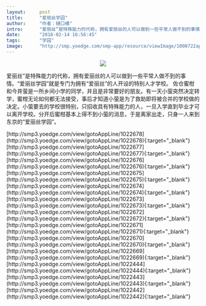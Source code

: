 ```yaml
---
layout:     post
title:      "爱丽丝学园"
author:     "作者：樋口橘"
intro:      "爱丽丝”是特殊能力的代称，拥有爱丽丝的人可以做到一些平常人做不到的事情。“爱丽丝学园”就是专门为拥有“爱丽丝”的人开设的特别人才学校。 佐仓蜜柑和今井萤是一所乡间小学的同学，并且是非常要好的朋友。有一天小萤突然决定转学，蜜柑无论如何都无法接受，事后才知道小萤是为了救助即将被合并的学校做的决定。小萤要去的学校很特别，只招收具有特殊能力的人，一旦入学直到毕业才可以离开学校。分开后蜜柑基本上得不到小萤的消息，于是离家出走，只身一人来到东京的“爱丽丝学园”。"
date:       "2018-02-14 16:56:45"
tags:       "学园"
image:      "http://smp.yoedge.com/smp-app/resource/viewImage/1000722appline.png"
---
```

<div style="text-align: center">
<p><img src="http://smp.yoedge.com/smp-app/resource/viewImage/1000722appline.png"/></p>
</div>
<p class="post-meta">
<span>爱丽丝”是特殊能力的代称，拥有爱丽丝的人可以做到一些平常人做不到的事情。“爱丽丝学园”就是专门为拥有“爱丽丝”的人开设的特别人才学校。 佐仓蜜柑和今井萤是一所乡间小学的同学，并且是非常要好的朋友。有一天小萤突然决定转学，蜜柑无论如何都无法接受，事后才知道小萤是为了救助即将被合并的学校做的决定。小萤要去的学校很特别，只招收具有特殊能力的人，一旦入学直到毕业才可以离开学校。分开后蜜柑基本上得不到小萤的消息，于是离家出走，只身一人来到东京的“爱丽丝学园”。</span>
</p>
[http://smp3.yoedge.com/view/gotoAppLine/1022678](http://smp3.yoedge.com/view/gotoAppLine/1022678){:target="_blank"}
[http://smp3.yoedge.com/view/gotoAppLine/1022677](http://smp3.yoedge.com/view/gotoAppLine/1022677){:target="_blank"}
[http://smp3.yoedge.com/view/gotoAppLine/1022676](http://smp3.yoedge.com/view/gotoAppLine/1022676){:target="_blank"}
[http://smp3.yoedge.com/view/gotoAppLine/1022675](http://smp3.yoedge.com/view/gotoAppLine/1022675){:target="_blank"}
[http://smp3.yoedge.com/view/gotoAppLine/1022674](http://smp3.yoedge.com/view/gotoAppLine/1022674){:target="_blank"}
[http://smp3.yoedge.com/view/gotoAppLine/1022673](http://smp3.yoedge.com/view/gotoAppLine/1022673){:target="_blank"}
[http://smp3.yoedge.com/view/gotoAppLine/1022672](http://smp3.yoedge.com/view/gotoAppLine/1022672){:target="_blank"}
[http://smp3.yoedge.com/view/gotoAppLine/1022671](http://smp3.yoedge.com/view/gotoAppLine/1022671){:target="_blank"}
[http://smp3.yoedge.com/view/gotoAppLine/1022670](http://smp3.yoedge.com/view/gotoAppLine/1022670){:target="_blank"}
[http://smp3.yoedge.com/view/gotoAppLine/1022669](http://smp3.yoedge.com/view/gotoAppLine/1022669){:target="_blank"}
[http://smp3.yoedge.com/view/gotoAppLine/1022444](http://smp3.yoedge.com/view/gotoAppLine/1022444){:target="_blank"}
[http://smp3.yoedge.com/view/gotoAppLine/1022443](http://smp3.yoedge.com/view/gotoAppLine/1022443){:target="_blank"}
[http://smp3.yoedge.com/view/gotoAppLine/1022442](http://smp3.yoedge.com/view/gotoAppLine/1022442){:target="_blank"}


